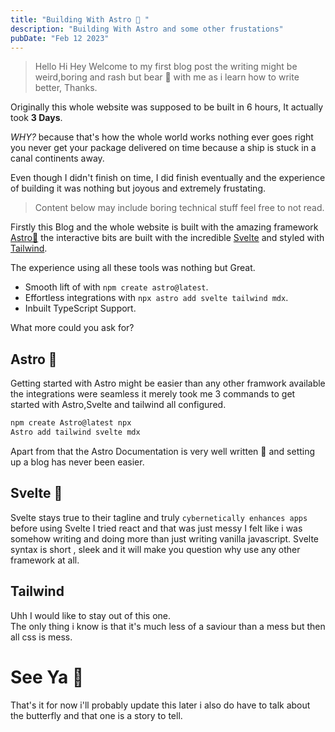 ```yaml
---
title: "Building With Astro 🚀 "
description: "Building With Astro and some other frustations"
pubDate: "Feb 12 2023"
---
```


> Hello Hi Hey Welcome to my first blog post the writing might be weird,boring and rash but bear 🐻 with me as i learn how to write better,  Thanks.

Originally this whole website was supposed to be built in 6 hours, It actually took **3 Days**.

*WHY?* because that's how the whole world works nothing ever goes right you never get your package delivered on time because a ship is stuck in a canal continents away.

Even though I didn't finish on time, I did finish eventually and the experience of building it was nothing but joyous and extremely frustating.

> Content below may include boring technical stuff feel free to not read.

Firstly this Blog and the whole website is built with the amazing framework [Astro🚀](https://Astro.build) the interactive bits are built with the incredible [Svelte](https://Svelte.dev) and styled with [Tailwind](https://Tailwindcss.com).

The experience using all these tools was nothing but Great.

* Smooth lift of with `npm create astro@latest`.  
* Effortless integrations with `npx astro add svelte tailwind mdx`.
* Inbuilt TypeScript Support.

What more could you ask for?

## Astro 🚀

Getting started with Astro might be easier than any other framwork available the integrations were seamless it merely took me 3 commands to get started with Astro,Svelte and tailwind all configured.  
```js
npm create Astro@latest npx 
Astro add tailwind svelte mdx
```
Apart from that the Astro Documentation is very well written 🚀 and setting up a blog has never been easier.

## Svelte 🤖

Svelte stays true to their tagline and truly `cybernetically enhances apps` before using Svelte I tried react and that was just messy I felt like i was somehow writing and doing more than just writing vanilla javascript. Svelte syntax is short , sleek and it will make you question why use any other framework at all.

## Tailwind

Uhh I would like to stay out of this one.  
The only thing i know is that it's much less of a saviour than a mess but then all css is mess.

# See Ya 👋

That's it for now i'll probably update this later i also do have to talk about the butterfly and that one is a story to tell. 
